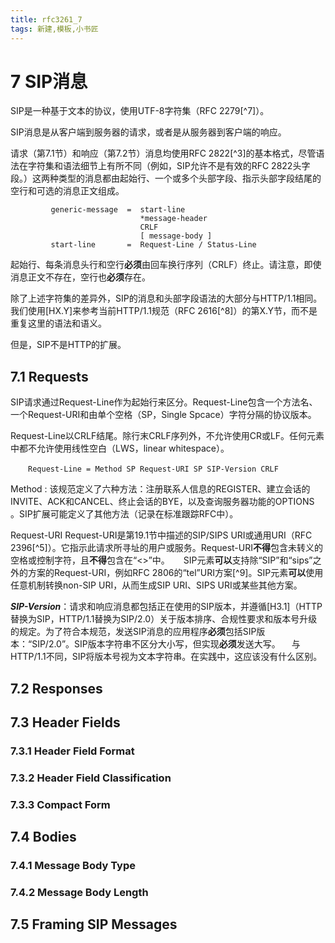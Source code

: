 ```yaml
---
title: rfc3261_7 
tags: 新建,模板,小书匠
---
```



# 7 SIP消息
SIP是一种基于文本的协议，使用UTF-8字符集（RFC 2279[^7]）。

SIP消息是从客户端到服务器的请求，或者是从服务器到客户端的响应。

请求（第7.1节）和响应（第7.2节）消息均使用RFC 2822[^3]的基本格式，尽管语法在字符集和语法细节上有所不同（例如，SIP允许不是有效的RFC 2822头字段。）这两种类型的消息都由起始行、一个或多个头部字段、指示头部字段结尾的空行和可选的消息正文组成。
```
         generic-message  =  start-line
                             *message-header
                             CRLF
                             [ message-body ]
         start-line       =  Request-Line / Status-Line
```
起始行、每条消息头行和空行**必须**由回车换行序列（CRLF）终止。请注意，即使消息正文不存在，空行也**必须**存在。

除了上述字符集的差异外，SIP的消息和头部字段语法的大部分与HTTP/1.1相同。我们使用\[HX.Y]来参考当前HTTP/1.1规范（RFC 2616[^8]）的第X.Y节，而不是重复这里的语法和语义。

但是，SIP不是HTTP的扩展。
## 7.1 Requests
SIP请求通过Request-Line作为起始行来区分。Request-Line包含一个方法名、一个Request-URI和由单个空格（SP，Single Spcace）字符分隔的协议版本。

Request-Line以CRLF结尾。除行末CRLF序列外，不允许使用CR或LF。任何元素中都不允许使用线性空白（LWS，linear whitespace）。

&emsp;&emsp;`Request-Line = Method SP Request-URI SP SIP-Version CRLF`

Method
: 该规范定义了六种方法：注册联系人信息的REGISTER、建立会话的INVITE、ACK和CANCEL、终止会话的BYE，以及查询服务器功能的OPTIONS 。SIP扩展可能定义了其他方法（记录在标准跟踪RFC中）。

Request-URI
Request-URI是第19.1节中描述的SIP/SIPS URI或通用URI（RFC 2396[^5]）。它指示此请求所寻址的用户或服务。Request-URI**不得**包含未转义的空格或控制字符，且**不得**包含在“<>”中。
&emsp;
SIP元素**可以**支持除“SIP”和“sips”之外的方案的Request-URI，例如RFC 2806的“tel”URI方案[^9]。SIP元素**可以**使用任意机制转换non-SIP URI，从而生成SIP URI、SIPS URI或某些其他方案。

***SIP-Version***：请求和响应消息都包括正在使用的SIP版本，并遵循\[H3.1]（HTTP替换为SIP，HTTP/1.1替换为SIP/2.0）关于版本排序、合规性要求和版本号升级的规定。为了符合本规范，发送SIP消息的应用程序**必须**包括SIP版本：“SIP/2.0”。SIP版本字符串不区分大小写，但实现**必须**发送大写。
&emsp;与HTTP/1.1不同，SIP将版本号视为文本字符串。在实践中，这应该没有什么区别。

## 7.2 Responses 
## 7.3 Header Fields 
### 7.3.1 Header Field Format 
### 7.3.2 Header Field Classification 
### 7.3.3 Compact Form 
## 7.4 Bodies 
### 7.4.1 Message Body Type 
### 7.4.2 Message Body Length 
## 7.5 Framing SIP Messages 